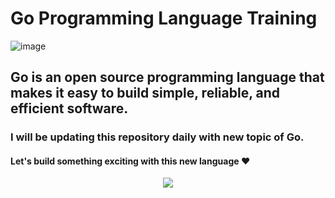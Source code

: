 # Go Programming Language Training
![image](https://user-images.githubusercontent.com/46818757/124154055-ba537e80-dab2-11eb-8813-5e1c54f29f47.png)


## Go is an open source programming language that makes it easy to build simple, reliable, and efficient software.

### I will be updating this repository daily with new topic of Go.
#### Let's build something exciting with this new language ❤️

<p align="center">
  <img src="https://user-images.githubusercontent.com/46818757/124153969-a3149100-dab2-11eb-83d1-30e840d9cde0.png" />
</p>

